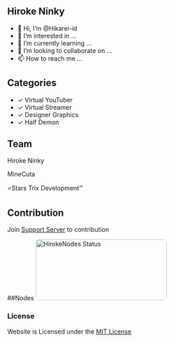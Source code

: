 ## Hiroke Ninky

- 👋 Hi, I’m @Hikarei-id
- 👀 I’m interested in ...
- 🌱 I’m currently learning ...
- 💞️ I’m looking to collaborate on ...
- 📫 How to reach me ...

## Categories

- ✓ Virtual YouTuber
- ✓ Virtual Streamer
- ✓ Designer Graphics
- ✓ Half Demon

## Team
Hiroke Ninky

MineCuta

⭐Stars Trix Development™

## Contribution
Join [Support Server](https://hiroke.xyz/strixdc) to contribution

##Nodes
<a href="https://lavalink-list.appujet.site/nodes/hiroke.xyz" target="_blank" rel="noopener noreferrer">
  <img src="https://lavalink-api.appujet.site/api/widget/hiroke.xyz.svg" alt="HirokeNodes Status" width="300" height="140" style="max-width: 100%; border-radius: 8px;">
</a>

### License
Website is Licensed under the [MIT License](https://github.com/HirokeNinky/Hiroke.github.io/blob/master/LICENSE)
